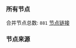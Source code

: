 ### 所有节点
合并节点总数: `881`
[节点链接](https://raw.githubusercontent.com/rzhy1/11/master/sub/sub_merge_base64.txt)

### 节点来源